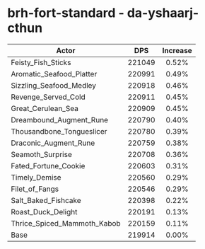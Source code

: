 # brh-fort-standard - da-yshaarj-cthun
| Actor | DPS | Increase |
|---|:---:|:---:|
|Feisty_Fish_Sticks|221049|0.52%|
|Aromatic_Seafood_Platter|220991|0.49%|
|Sizzling_Seafood_Medley|220918|0.46%|
|Revenge_Served_Cold|220911|0.45%|
|Great_Cerulean_Sea|220909|0.45%|
|Dreambound_Augment_Rune|220790|0.40%|
|Thousandbone_Tongueslicer|220780|0.39%|
|Draconic_Augment_Rune|220759|0.38%|
|Seamoth_Surprise|220708|0.36%|
|Fated_Fortune_Cookie|220603|0.31%|
|Timely_Demise|220560|0.29%|
|Filet_of_Fangs|220546|0.29%|
|Salt_Baked_Fishcake|220398|0.22%|
|Roast_Duck_Delight|220191|0.13%|
|Thrice_Spiced_Mammoth_Kabob|220159|0.11%|
|Base|219914|0.00%|

